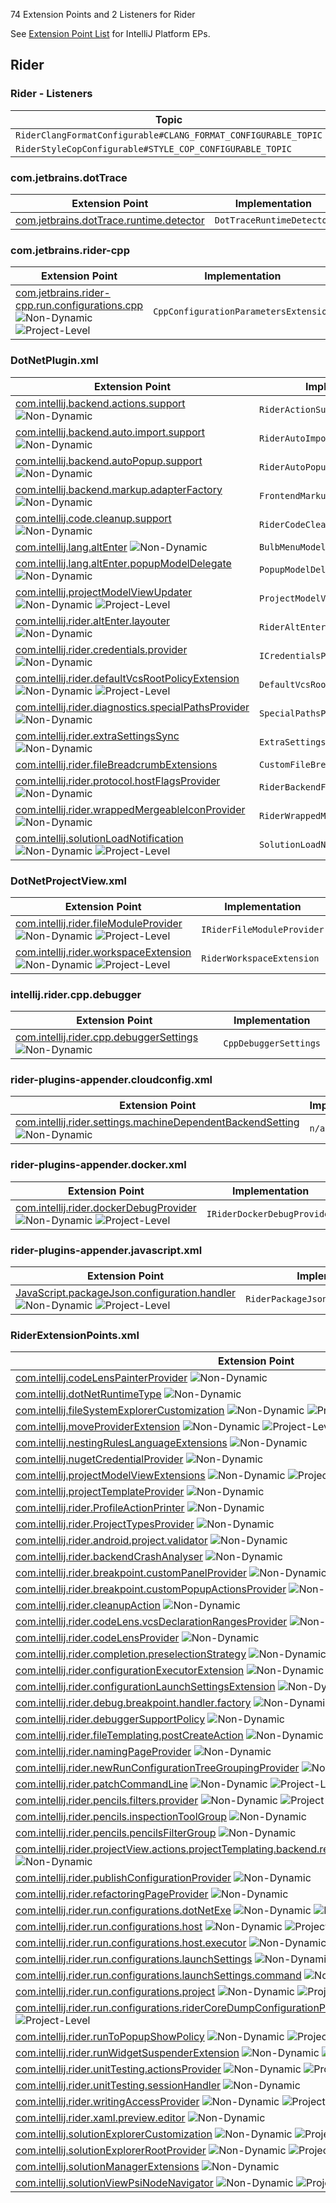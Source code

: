 [//]: # (title: Rider Extension Point List)

<!-- Copyright 2000-2021 JetBrains s.r.o. and other contributors. Use of this source code is governed by the Apache 2.0 license that can be found in the LICENSE file. -->

74 Extension Points and 2 Listeners for Rider

See [Extension Point List](extension_point_list.md) for IntelliJ Platform EPs.

<include src="extension_point_list.md" include-id="ep_list_legend"></include>

## Rider

### Rider - Listeners

| Topic                                                          | Listener                                                                                                                             |
|----------------------------------------------------------------|--------------------------------------------------------------------------------------------------------------------------------------|
| `RiderClangFormatConfigurable#CLANG_FORMAT_CONFIGURABLE_TOPIC` | [`EditorOptionsListener`](upsource:///platform/platform-impl/src/com/intellij/application/options/editor/EditorOptionsListener.java) |
| `RiderStyleCopConfigurable#STYLE_COP_CONFIGURABLE_TOPIC`       | [`EditorOptionsListener`](upsource:///platform/platform-impl/src/com/intellij/application/options/editor/EditorOptionsListener.java) |

### com.jetbrains.dotTrace

| Extension Point                                                                                                 | Implementation            |
|-----------------------------------------------------------------------------------------------------------------|---------------------------|
| [com.jetbrains.dotTrace.runtime.detector](https://jb.gg/ipe?extensions=com.jetbrains.dotTrace.runtime.detector) | `DotTraceRuntimeDetector` |

### com.jetbrains.rider-cpp

| Extension Point                                                                                                                                                                           | Implementation                        |
|-------------------------------------------------------------------------------------------------------------------------------------------------------------------------------------------|---------------------------------------|
| [com.jetbrains.rider-cpp.run.configurations.cpp](https://jb.gg/ipe?extensions=com.jetbrains.rider-cpp.run.configurations.cpp) ![Non-Dynamic][non-dynamic] ![Project-Level][project-level] | `CppConfigurationParametersExtension` |

### DotNetPlugin.xml

| Extension Point                                                                                                                                                                               | Implementation                      |
|-----------------------------------------------------------------------------------------------------------------------------------------------------------------------------------------------|-------------------------------------|
| [com.intellij.backend.actions.support](https://jb.gg/ipe?extensions=com.intellij.backend.actions.support) ![Non-Dynamic][non-dynamic]                                                         | `RiderActionSupportPolicy`          |
| [com.intellij.backend.auto.import.support](https://jb.gg/ipe?extensions=com.intellij.backend.auto.import.support) ![Non-Dynamic][non-dynamic]                                                 | `RiderAutoImportSupportPolicy`      |
| [com.intellij.backend.autoPopup.support](https://jb.gg/ipe?extensions=com.intellij.backend.autoPopup.support) ![Non-Dynamic][non-dynamic]                                                     | `RiderAutoPopupSupportPolicy`       |
| [com.intellij.backend.markup.adapterFactory](https://jb.gg/ipe?extensions=com.intellij.backend.markup.adapterFactory) ![Non-Dynamic][non-dynamic]                                             | `FrontendMarkupAdapterFactory`      |
| [com.intellij.code.cleanup.support](https://jb.gg/ipe?extensions=com.intellij.code.cleanup.support) ![Non-Dynamic][non-dynamic]                                                               | `RiderCodeCleanupSupportPolicy`     |
| [com.intellij.lang.altEnter](https://jb.gg/ipe?extensions=com.intellij.lang.altEnter) ![Non-Dynamic][non-dynamic]                                                                             | `BulbMenuModelFactory`              |
| [com.intellij.lang.altEnter.popupModelDelegate](https://jb.gg/ipe?extensions=com.intellij.lang.altEnter.popupModelDelegate) ![Non-Dynamic][non-dynamic]                                       | `PopupModelDelegate`                |
| [com.intellij.projectModelViewUpdater](https://jb.gg/ipe?extensions=com.intellij.projectModelViewUpdater) ![Non-Dynamic][non-dynamic] ![Project-Level][project-level]                         | `ProjectModelViewUpdater`           |
| [com.intellij.rider.altEnter.layouter](https://jb.gg/ipe?extensions=com.intellij.rider.altEnter.layouter) ![Non-Dynamic][non-dynamic]                                                         | `RiderAltEnterLayouter`             |
| [com.intellij.rider.credentials.provider](https://jb.gg/ipe?extensions=com.intellij.rider.credentials.provider) ![Non-Dynamic][non-dynamic]                                                   | `ICredentialsProvider`              |
| [com.intellij.rider.defaultVcsRootPolicyExtension](https://jb.gg/ipe?extensions=com.intellij.rider.defaultVcsRootPolicyExtension) ![Non-Dynamic][non-dynamic] ![Project-Level][project-level] | `DefaultVcsRootPolicyExtension`     |
| [com.intellij.rider.diagnostics.specialPathsProvider](https://jb.gg/ipe?extensions=com.intellij.rider.diagnostics.specialPathsProvider) ![Non-Dynamic][non-dynamic]                           | `SpecialPathsProvider`              |
| [com.intellij.rider.extraSettingsSync](https://jb.gg/ipe?extensions=com.intellij.rider.extraSettingsSync) ![Non-Dynamic][non-dynamic]                                                         | `ExtraSettingsSync`                 |
| [com.intellij.rider.fileBreadcrumbExtensions](https://jb.gg/ipe?extensions=com.intellij.rider.fileBreadcrumbExtensions)                                                                       | `CustomFileBreadcrumbExtensions`    |
| [com.intellij.rider.protocol.hostFlagsProvider](https://jb.gg/ipe?extensions=com.intellij.rider.protocol.hostFlagsProvider) ![Non-Dynamic][non-dynamic]                                       | `RiderBackendFlagsProvider`         |
| [com.intellij.rider.wrappedMergeableIconProvider](https://jb.gg/ipe?extensions=com.intellij.rider.wrappedMergeableIconProvider) ![Non-Dynamic][non-dynamic]                                   | `RiderWrappedMergeableIconProvider` |
| [com.intellij.solutionLoadNotification](https://jb.gg/ipe?extensions=com.intellij.solutionLoadNotification) ![Non-Dynamic][non-dynamic] ![Project-Level][project-level]                       | `SolutionLoadNotification`          |

### DotNetProjectView.xml

| Extension Point                                                                                                                                                         | Implementation             |
|-------------------------------------------------------------------------------------------------------------------------------------------------------------------------|----------------------------|
| [com.intellij.rider.fileModuleProvider](https://jb.gg/ipe?extensions=com.intellij.rider.fileModuleProvider) ![Non-Dynamic][non-dynamic] ![Project-Level][project-level] | `IRiderFileModuleProvider` |
| [com.intellij.rider.workspaceExtension](https://jb.gg/ipe?extensions=com.intellij.rider.workspaceExtension) ![Non-Dynamic][non-dynamic] ![Project-Level][project-level] | `RiderWorkspaceExtension`  |

### intellij.rider.cpp.debugger

| Extension Point                                                                                                                             | Implementation        |
|---------------------------------------------------------------------------------------------------------------------------------------------|-----------------------|
| [com.intellij.rider.cpp.debuggerSettings](https://jb.gg/ipe?extensions=com.intellij.rider.cpp.debuggerSettings) ![Non-Dynamic][non-dynamic] | `CppDebuggerSettings` |

### rider-plugins-appender.cloudconfig.xml

| Extension Point                                                                                                                                                                   | Implementation |
|-----------------------------------------------------------------------------------------------------------------------------------------------------------------------------------|----------------|
| [com.intellij.rider.settings.machineDependentBackendSetting](https://jb.gg/ipe?extensions=com.intellij.rider.settings.machineDependentBackendSetting) ![Non-Dynamic][non-dynamic] | `n/a`          |

### rider-plugins-appender.docker.xml

| Extension Point                                                                                                                                                           | Implementation              |
|---------------------------------------------------------------------------------------------------------------------------------------------------------------------------|-----------------------------|
| [com.intellij.rider.dockerDebugProvider](https://jb.gg/ipe?extensions=com.intellij.rider.dockerDebugProvider) ![Non-Dynamic][non-dynamic] ![Project-Level][project-level] | `IRiderDockerDebugProvider` |

### rider-plugins-appender.javascript.xml

| Extension Point                                                                                                                                                                       | Implementation                        |
|---------------------------------------------------------------------------------------------------------------------------------------------------------------------------------------|---------------------------------------|
| [JavaScript.packageJson.configuration.handler](https://jb.gg/ipe?extensions=JavaScript.packageJson.configuration.handler) ![Non-Dynamic][non-dynamic] ![Project-Level][project-level] | `RiderPackageJsonConfiguratorHandler` |

### RiderExtensionPoints.xml

| Extension Point                                                                                                                                                                                                                                                     | Implementation                                 |
|---------------------------------------------------------------------------------------------------------------------------------------------------------------------------------------------------------------------------------------------------------------------|------------------------------------------------|
| [com.intellij.codeLensPainterProvider](https://jb.gg/ipe?extensions=com.intellij.codeLensPainterProvider) ![Non-Dynamic][non-dynamic]                                                                                                                               | `ICodeLensEntryBasePainter`                    |
| [com.intellij.dotNetRuntimeType](https://jb.gg/ipe?extensions=com.intellij.dotNetRuntimeType) ![Non-Dynamic][non-dynamic]                                                                                                                                           | `DotNetRuntimeType`                            |
| [com.intellij.fileSystemExplorerCustomization](https://jb.gg/ipe?extensions=com.intellij.fileSystemExplorerCustomization) ![Non-Dynamic][non-dynamic] ![Project-Level][project-level]                                                                               | `FileSystemExplorerCustomization`              |
| [com.intellij.moveProviderExtension](https://jb.gg/ipe?extensions=com.intellij.moveProviderExtension) ![Non-Dynamic][non-dynamic] ![Project-Level][project-level]                                                                                                   | `MoveProviderExtension`                        |
| [com.intellij.nestingRulesLanguageExtensions](https://jb.gg/ipe?extensions=com.intellij.nestingRulesLanguageExtensions) ![Non-Dynamic][non-dynamic]                                                                                                                 | `RiderNestingRulesLanguageExtensions`          |
| [com.intellij.nugetCredentialProvider](https://jb.gg/ipe?extensions=com.intellij.nugetCredentialProvider) ![Non-Dynamic][non-dynamic]                                                                                                                               | `NuGetCredentialProvider`                      |
| [com.intellij.projectModelViewExtensions](https://jb.gg/ipe?extensions=com.intellij.projectModelViewExtensions) ![Non-Dynamic][non-dynamic] ![Project-Level][project-level]                                                                                         | `ProjectModelViewExtensions`                   |
| [com.intellij.projectTemplateProvider](https://jb.gg/ipe?extensions=com.intellij.projectTemplateProvider) ![Non-Dynamic][non-dynamic]                                                                                                                               | `RiderProjectTemplateProvider`                 |
| [com.intellij.rider.ProfileActionPrinter](https://jb.gg/ipe?extensions=com.intellij.rider.ProfileActionPrinter) ![Non-Dynamic][non-dynamic]                                                                                                                         | `ProfileActionPrinter`                         |
| [com.intellij.rider.ProjectTypesProvider](https://jb.gg/ipe?extensions=com.intellij.rider.ProjectTypesProvider) ![Non-Dynamic][non-dynamic]                                                                                                                         | `RiderProjectTypesProvider`                    |
| [com.intellij.rider.android.project.validator](https://jb.gg/ipe?extensions=com.intellij.rider.android.project.validator) ![Non-Dynamic][non-dynamic]                                                                                                               | `ICustomAndroidProjectValidator`               |
| [com.intellij.rider.backendCrashAnalyser](https://jb.gg/ipe?extensions=com.intellij.rider.backendCrashAnalyser) ![Non-Dynamic][non-dynamic]                                                                                                                         | `BackendCrashAnalyzer`                         |
| [com.intellij.rider.breakpoint.customPanelProvider](https://jb.gg/ipe?extensions=com.intellij.rider.breakpoint.customPanelProvider) ![Non-Dynamic][non-dynamic]                                                                                                     | `IDotNetLineBreakpointCustomPanelsProvider`    |
| [com.intellij.rider.breakpoint.customPopupActionsProvider](https://jb.gg/ipe?extensions=com.intellij.rider.breakpoint.customPopupActionsProvider) ![Non-Dynamic][non-dynamic]                                                                                       | `IDotNetLineBreakpointPopupActionsProvider`    |
| [com.intellij.rider.cleanupAction](https://jb.gg/ipe?extensions=com.intellij.rider.cleanupAction) ![Non-Dynamic][non-dynamic]                                                                                                                                       | `CleanupAction`                                |
| [com.intellij.rider.codeLens.vcsDeclarationRangesProvider](https://jb.gg/ipe?extensions=com.intellij.rider.codeLens.vcsDeclarationRangesProvider) ![Non-Dynamic][non-dynamic]                                                                                       | `VcsDeclarationRangesProvider`                 |
| [com.intellij.rider.codeLensProvider](https://jb.gg/ipe?extensions=com.intellij.rider.codeLensProvider) ![Non-Dynamic][non-dynamic]                                                                                                                                 | `CodeLensProvider`                             |
| [com.intellij.rider.completion.preselectionStrategy](https://jb.gg/ipe?extensions=com.intellij.rider.completion.preselectionStrategy) ![Non-Dynamic][non-dynamic]                                                                                                   | `RiderFrontendLanguagesPreselectionStrategy`   |
| [com.intellij.rider.configurationExecutorExtension](https://jb.gg/ipe?extensions=com.intellij.rider.configurationExecutorExtension) ![Non-Dynamic][non-dynamic] ![Project-Level][project-level]                                                                     | `RiderConfigurationExecutorExtension`          |
| [com.intellij.rider.configurationLaunchSettingsExtension](https://jb.gg/ipe?extensions=com.intellij.rider.configurationLaunchSettingsExtension) ![Non-Dynamic][non-dynamic] ![Project-Level][project-level]                                                         | `RiderConfigurationLaunchSettingsExtension`    |
| [com.intellij.rider.debug.breakpoint.handler.factory](https://jb.gg/ipe?extensions=com.intellij.rider.debug.breakpoint.handler.factory) ![Non-Dynamic][non-dynamic]                                                                                                 | `IDotNetSupportedBreakpointHandlerFactory`     |
| [com.intellij.rider.debuggerSupportPolicy](https://jb.gg/ipe?extensions=com.intellij.rider.debuggerSupportPolicy) ![Non-Dynamic][non-dynamic]                                                                                                                       | `RiderDebuggerSupportPolicy`                   |
| [com.intellij.rider.fileTemplating.postCreateAction](https://jb.gg/ipe?extensions=com.intellij.rider.fileTemplating.postCreateAction) ![Non-Dynamic][non-dynamic] ![Project-Level][project-level]                                                                   | `RiderNewFileFromTemplateExtension`            |
| [com.intellij.rider.namingPageProvider](https://jb.gg/ipe?extensions=com.intellij.rider.namingPageProvider) ![Non-Dynamic][non-dynamic]                                                                                                                             | `NamingPageProvider`                           |
| [com.intellij.rider.newRunConfigurationTreeGroupingProvider](https://jb.gg/ipe?extensions=com.intellij.rider.newRunConfigurationTreeGroupingProvider) ![Non-Dynamic][non-dynamic]                                                                                   | `RiderNewRunConfigurationTreeGroupingProvider` |
| [com.intellij.rider.patchCommandLine](https://jb.gg/ipe?extensions=com.intellij.rider.patchCommandLine) ![Non-Dynamic][non-dynamic] ![Project-Level][project-level]                                                                                                 | `PatchCommandLineExtension`                    |
| [com.intellij.rider.pencils.filters.provider](https://jb.gg/ipe?extensions=com.intellij.rider.pencils.filters.provider) ![Non-Dynamic][non-dynamic] ![Project-Level][project-level]                                                                                 | `PencilsFiltersProvider`                       |
| [com.intellij.rider.pencils.inspectionToolGroup](https://jb.gg/ipe?extensions=com.intellij.rider.pencils.inspectionToolGroup) ![Non-Dynamic][non-dynamic]                                                                                                           | `n/a`                                          |
| [com.intellij.rider.pencils.pencilsFilterGroup](https://jb.gg/ipe?extensions=com.intellij.rider.pencils.pencilsFilterGroup) ![Non-Dynamic][non-dynamic]                                                                                                             | `n/a`                                          |
| [com.intellij.rider.projectView.actions.projectTemplating.backend.reSharperProjectTemplateCustomizer](https://jb.gg/ipe?extensions=com.intellij.rider.projectView.actions.projectTemplating.backend.reSharperProjectTemplateCustomizer) ![Non-Dynamic][non-dynamic] | `ReSharperProjectTemplateCustomizer`           |
| [com.intellij.rider.publishConfigurationProvider](https://jb.gg/ipe?extensions=com.intellij.rider.publishConfigurationProvider) ![Non-Dynamic][non-dynamic]                                                                                                         | `RiderContextPublishProvider`                  |
| [com.intellij.rider.refactoringPageProvider](https://jb.gg/ipe?extensions=com.intellij.rider.refactoringPageProvider) ![Non-Dynamic][non-dynamic]                                                                                                                   | `RefactoringPageProvider`                      |
| [com.intellij.rider.run.configurations.dotNetExe](https://jb.gg/ipe?extensions=com.intellij.rider.run.configurations.dotNetExe) ![Non-Dynamic][non-dynamic] ![Project-Level][project-level]                                                                         | `DotNetExeConfigurationExtension`              |
| [com.intellij.rider.run.configurations.host](https://jb.gg/ipe?extensions=com.intellij.rider.run.configurations.host) ![Non-Dynamic][non-dynamic] ![Project-Level][project-level]                                                                                   | `RunConfigurationHostExtensions`               |
| [com.intellij.rider.run.configurations.host.executor](https://jb.gg/ipe?extensions=com.intellij.rider.run.configurations.host.executor) ![Non-Dynamic][non-dynamic] ![Project-Level][project-level]                                                                 | `RunConfigurationHostExecutorExtensions`       |
| [com.intellij.rider.run.configurations.launchSettings](https://jb.gg/ipe?extensions=com.intellij.rider.run.configurations.launchSettings) ![Non-Dynamic][non-dynamic] ![Project-Level][project-level]                                                               | `LaunchSettingsConfigurationExtension`         |
| [com.intellij.rider.run.configurations.launchSettings.command](https://jb.gg/ipe?extensions=com.intellij.rider.run.configurations.launchSettings.command) ![Non-Dynamic][non-dynamic] ![Project-Level][project-level]                                               | `LaunchSettingsCommandExtension`               |
| [com.intellij.rider.run.configurations.project](https://jb.gg/ipe?extensions=com.intellij.rider.run.configurations.project) ![Non-Dynamic][non-dynamic] ![Project-Level][project-level]                                                                             | `DotNetProjectConfigurationExtension`          |
| [com.intellij.rider.run.configurations.riderCoreDumpConfigurationProvider](https://jb.gg/ipe?extensions=com.intellij.rider.run.configurations.riderCoreDumpConfigurationProvider) ![Non-Dynamic][non-dynamic] ![Project-Level][project-level]                       | `RiderCoreDumpConfigurationProvider`           |
| [com.intellij.rider.runToPopupShowPolicy](https://jb.gg/ipe?extensions=com.intellij.rider.runToPopupShowPolicy) ![Non-Dynamic][non-dynamic] ![Project-Level][project-level]                                                                                         | `RiderRunToPopupShowPolicy`                    |
| [com.intellij.rider.runWidgetSuspenderExtension](https://jb.gg/ipe?extensions=com.intellij.rider.runWidgetSuspenderExtension) ![Non-Dynamic][non-dynamic] ![Project-Level][project-level]                                                                           | `RunWidgetSuspenderExtension`                  |
| [com.intellij.rider.unitTesting.actionsProvider](https://jb.gg/ipe?extensions=com.intellij.rider.unitTesting.actionsProvider) ![Non-Dynamic][non-dynamic] ![Project-Level][project-level]                                                                           | `RiderUnitTestActionsProvider`                 |
| [com.intellij.rider.unitTesting.sessionHandler](https://jb.gg/ipe?extensions=com.intellij.rider.unitTesting.sessionHandler) ![Non-Dynamic][non-dynamic]                                                                                                             | `IRiderUnitTestDebuggerSessionsHandler`        |
| [com.intellij.rider.writingAccessProvider](https://jb.gg/ipe?extensions=com.intellij.rider.writingAccessProvider) ![Non-Dynamic][non-dynamic] ![Project-Level][project-level]                                                                                       | `RiderDebugWritingAccessProvider`              |
| [com.intellij.rider.xaml.preview.editor](https://jb.gg/ipe?extensions=com.intellij.rider.xaml.preview.editor) ![Non-Dynamic][non-dynamic]                                                                                                                           | `XamlPreviewEditorExtension`                   |
| [com.intellij.solutionExplorerCustomization](https://jb.gg/ipe?extensions=com.intellij.solutionExplorerCustomization) ![Non-Dynamic][non-dynamic] ![Project-Level][project-level]                                                                                   | `SolutionExplorerCustomization`                |
| [com.intellij.solutionExplorerRootProvider](https://jb.gg/ipe?extensions=com.intellij.solutionExplorerRootProvider) ![Non-Dynamic][non-dynamic] ![Project-Level][project-level]                                                                                     | `SolutionExplorerRootProvider`                 |
| [com.intellij.solutionManagerExtensions](https://jb.gg/ipe?extensions=com.intellij.solutionManagerExtensions) ![Non-Dynamic][non-dynamic]                                                                                                                           | `SolutionManagerExtensions`                    |
| [com.intellij.solutionViewPsiNodeNavigator](https://jb.gg/ipe?extensions=com.intellij.solutionViewPsiNodeNavigator) ![Non-Dynamic][non-dynamic] ![Project-Level][project-level]                                                                                     | `SolutionViewPsiNodeNavigator`                 |

[experimental]: https://img.shields.io/badge/-Experimental_API-red?style=flat-square
[internal]: https://img.shields.io/badge/-Internal_API-darkred?style=flat-square
[project-level]: https://img.shields.io/badge/-Project--Level-blue?style=flat-square
[non-dynamic]: https://img.shields.io/badge/-Non--Dynamic-orange?style=flat-square
[deprecated]: https://img.shields.io/badge/-Deprecated-lightgrey?style=flat-square
